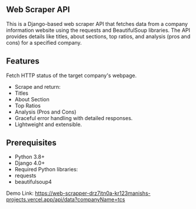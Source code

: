 ## Web Scraper API
This is a Django-based web scraper API that fetches data from a company information website using the requests and BeautifulSoup libraries. The API provides details like titles, about sections, top ratios, and analysis (pros and cons) for a specified company.

## Features
Fetch HTTP status of the target company's webpage.
- Scrape and return:
- Titles
- About Section
- Top Ratios
- Analysis (Pros and Cons)
- Graceful error handling with detailed responses.
- Lightweight and extensible.

## Prerequisites
- Python 3.8+
- Django 4.0+
- Required Python libraries:
- requests
- beautifulsoup4

Demo Link: https://web-scrapper-drz7itn0a-kr123manishs-projects.vercel.app/api/data?companyName=tcs


